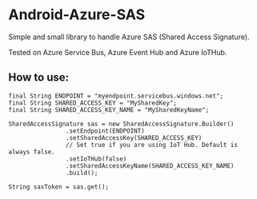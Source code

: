 # Android-Azure-SAS

Simple and small library to handle Azure SAS (Shared Access Signature).

Tested on Azure Service Bus, Azure Event Hub and Azure IoTHub.

## How to use:

```
final String ENDPOINT = "myendpoint.servicebus.windows.net";
final String SHARED_ACCESS_KEY = "MySharedKey";
final String SHARED_ACCESS_KEY_NAME = "MySharedKeyName";

SharedAccessSignature sas = new SharedAccessSignature.Builder()
                .setEndpoint(ENDPOINT)
                .setSharedAccessKey(SHARED_ACCESS_KEY)
                // Set true if you are using IoT Hub. Default is always false.
                .setIoTHub(false)
                .setSharedAccessKeyName(SHARED_ACCESS_KEY_NAME)
                .build();
                
String sasToken = sas.get();

```
